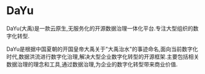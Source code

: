 # DaYu
DaYu(大禹)是一款云原生,无服务化的开源数据治理一体化平台.专注大型组织的数字化转型.

DaYu是根据中国夏朝的开国皇帝大禹关于"大禹治水"的事迹命名,面向当前数字化时代,数据洪流进行数字化治理,解决大型企业数字化转型的开源框架.主要包括相关数据治理的理念和工具,通过数据治理,为企业的数字化转型带来商业价值.


